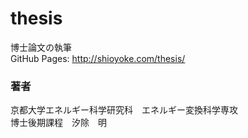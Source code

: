 # thesis
博士論文の執筆  
GitHub Pages: http://shioyoke.com/thesis/

### 著者
京都大学エネルギー科学研究科　エネルギー変換科学専攻  
博士後期課程　汐除　明

